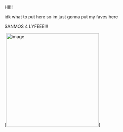 HII!!

idk what to put here so im just gonna put my faves here

SANMOS 4 LYFEEE!!!

(<img width="300" height="300" alt="image" src="https://github.com/user-attachments/assets/484a784a-250f-42d4-a72a-957ebbaefbea" />)

